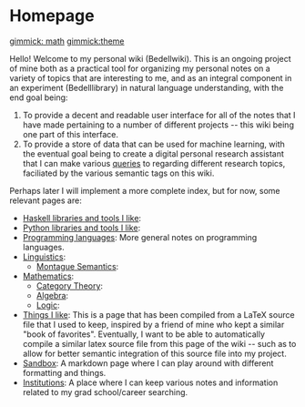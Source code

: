 Homepage
========

[gimmick: math]()
[gimmick:theme](flatly)

Hello! Welcome to my personal wiki (Bedellwiki). This is an ongoing project of mine both as a practical tool for organizing my personal notes on a variety of topics that are interesting to me, and as an integral component in an experiment (Bedelllibrary) in natural language understanding, with the end goal being:

  1. To provide a decent and readable user interface for all of the notes that I have made
     pertaining to a number of different projects -- this wiki being one part of this interface.
  2. To provide a store of data that can be used for machine learning, with the eventual goal     being to create a digital personal research assistant that I can make various [queries](queries.md) to regarding different research topics, faciliated by the various semantic tags on this wiki.

Perhaps later I will implement a more complete index, but for now, some relevant pages are:

  * [Haskell libraries and tools I like](haskell_libraries_i_like.md):
  * [Python libraries and tools I like](python_libraries_i_like.md):
  * [Programming languages](programming_languages.md): More general notes on programming languages.
  * [Linguistics](linguistics.md):
     * [Montague Semantics](montague_semantics.md):
  * [Mathematics](mathematics.md):
     * [Category Theory](category_theory.md):
     * [Algebra](algebra.md):
     * [Logic](logic.md):
  * [Things I like](things_i_like.md): This is a page that has been compiled from a LaTeX source file that I used to keep, inspired by a friend of mine who kept a similar "book of favorites". Eventually, I want to be able to automatically compile a similar latex source file from this page of the wiki -- such as to allow for better semantic integration of this source file into my project.
  * [Sandbox](sandbox.md): A markdown page where I can play around with different formatting and things.
  * [Institutions](institutions.md): A place where I can keep various notes and information related to my grad school/career searching.
